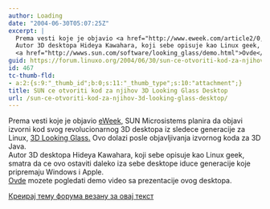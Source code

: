 ```yaml
---
author: Loading
date: "2004-06-30T05:07:25Z"
excerpt: |
  Prema vesti koje je objavio <a href="http://www.eweek.com/article2/0,1759,1617825,00.asp">eWeek,</a> SUN Microsistems planira da objavi izvorni kod svog revolucionarnog 3D desktopa iz sledece generacije za Linux, <a href="http://wwws.sun.com/software/looking_glass/">3D Looking Glass.</a> Ovo dolazi posle objavljivanja izvornog koda za 3D Java. <br />
  Autor 3D desktopa Hideya Kawahara, koji sebe opisuje kao Linux geek, smatra da ce ovo ostaviti daleko iza sebe desktope iduce generacije koje pripremaju Windows i Apple.<br />
  <a href="http://wwws.sun.com/software/looking_glass/demo.html">Ovde</a> mozete pogledati demo video sa prezentacije ovog desktopa.
guid: https://forum.linuxo.org/2004/06/30/sun-ce-otvoriti-kod-za-njihov-3d-looking-glass-desktop/
id: 467
tc-thumb-fld:
- a:2:{s:9:"_thumb_id";b:0;s:11:"_thumb_type";s:10:"attachment";}
title: SUN ce otvoriti kod za njihov 3D Looking Glass Desktop
url: /sun-ce-otvoriti-kod-za-njihov-3d-looking-glass-desktop/
---
```

Prema vesti koje je objavio [eWeek,](http://www.eweek.com/article2/0,1759,1617825,00.asp) SUN Microsistems planira da objavi izvorni kod svog revolucionarnog 3D desktopa iz sledece generacije za Linux, [3D Looking Glass.](http://wwws.sun.com/software/looking_glass/) Ovo dolazi posle objavljivanja izvornog koda za 3D Java.  
Autor 3D desktopa Hideya Kawahara, koji sebe opisuje kao Linux geek, smatra da ce ovo ostaviti daleko iza sebe desktope iduce generacije koje pripremaju Windows i Apple.  
[Ovde](http://wwws.sun.com/software/looking_glass/demo.html) mozete pogledati demo video sa prezentacije ovog desktopa.<!--break-->

[Креирај тему форума везану за овај текст](https://linuxo.org/nova-tema-na-forumu/?se_pid=467)